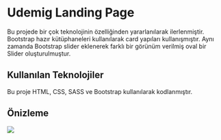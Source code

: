 <h1>Udemig Landing Page</h1>

Bu projede bir çok  teknolojinin özelliğinden yararlanılarak ilerlenmiştir. Bootstrap hazır kütüphaneleri kullanılarak card yapıları kullanışmıştır. Aynı zamanda Bootstrap slider eklenerek farklı bir görünüm verilmiş oval bir Slider oluşturulmuştur. 

<h2>Kullanılan Teknolojiler</h2>

Bu proje HTML, CSS, SASS ve Bootstrap kullanılarak kodlanmıştır.

<h2>Önizleme</h2>

<img src="Udemig-Landing.gif">
